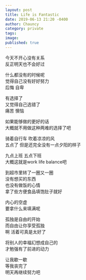 ```yaml
---
layout: post
title: Life is Fantastic
date: 2019-06-13 21:20 -0400
author: Chauncy
category: private
tags: 
image: 
published: true
---
```


今天不开心没有关系  
反正明天也不会好过

什么都没有的时候呢  
觉得自己没有好好努力  
后悔 自卑  

有选择了  
又觉得自己选错了  
痛苦 懊恼  

如果能够做的更好的话  
大概就不用做这种两难的选择了吧  

骑着自行车 吹着凉凉的风  
五点了 但是还完全没有一点夕阳的样子

九点上班 五点下班   
大概这就是work life balance吧  

到超市里转了一圈又一圈  
没有想买的东西  
也没有做饭的心情  
拿了些方便食品填饱肚子就好  

内心的空虚  
要拿什么来填满呢  

孤独是自由的开始  
而自由让你享受孤独  
啊 活着可真是太好了  

将别人的幸福幻想成自己的  
才勉强有了前进的动力  

让我歇一歇  
等我丧完了  
明天再继续努力吧  
